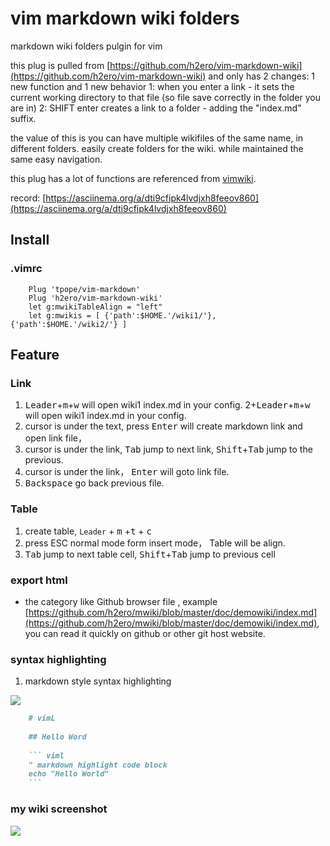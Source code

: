# vim markdown wiki folders
markdown wiki folders pulgin for vim 


this plug is pulled from [https://github.com/h2ero/vim-markdown-wiki](https://github.com/h2ero/vim-markdown-wiki) and only has 2 changes: 1 new function and 1 new behavior 
1: when you enter a link - it sets the current working directory to that file (so file save correctly in the folder you are in)
2: SHIFT enter creates a link to a folder - adding the "index.md" suffix.

the value of this is you can have multiple wikifiles of the same name, in different folders. easily create folders for the wiki. while maintained the same easy navigation.


this plug has  a lot of functions are referenced from  [vimwiki](https://github.com/vimwiki/vimwiki).

record: [https://asciinema.org/a/dti9cfipk4lvdjxh8feeov860](https://asciinema.org/a/dti9cfipk4lvdjxh8feeov860)

## Install
### .vimrc 
``` viml
    Plug 'tpope/vim-markdown'
    Plug 'h2ero/vim-markdown-wiki'
    let g:mwikiTableAlign = "left"
    let g:mwikis = [ {'path':$HOME.'/wiki1/'}, {'path':$HOME.'/wiki2/'} ]
```

## Feature

### Link
1. <kbd>Leader</kbd>+<kbd>m</kbd>+<kbd>w</kbd> will open wiki1 index.md in your config. 2+<kbd>Leader</kbd>+<kbd>m</kbd>+<kbd>w</kbd> will open wiki1 index.md in your config.
2. cursor is under the text, press <kbd>Enter</kbd> will create markdown link and open link file，
3. cursor is under the link, <kbd>Tab</kbd> jump to next link, <kbd>Shift</kbd>+<kbd>Tab</kbd> jump to the previous.
4. cursor is under the link， <kbd>Enter</kbd> will goto link file.
5. <kbd>Backspace</kbd> go back previous file.

### Table
1. create table, `Leader` + <kbd>m</kbd> +<kbd>t</kbd> + <kbd>c</kbd>
2. press ESC normal mode form insert mode， Table will be align.
3. <kbd>Tab</kbd> jump to next table cell, <kbd>Shift</kbd>+<kbd>Tab</kbd> jump to previous cell

### export html
* the category like Github browser file , example [https://github.com/h2ero/mwiki/blob/master/doc/demowiki/index.md](https://github.com/h2ero/mwiki/blob/master/doc/demowiki/index.md), you can read it quickly on github or other git host website.

### syntax highlighting 

1. markdown style syntax highlighting

<img src="https://raw.githubusercontent.com/h2ero/mwiki/master/doc/images/highlight.png">

```  markdown
    # vimL
    
    ## Hello Word
    
    ``` viml
    " markdown highlight code block
    echo "Hello World"
    ```
```

### my wiki screenshot
<img src="https://raw.githubusercontent.com/h2ero/mwiki/master/doc/images/index.png">
